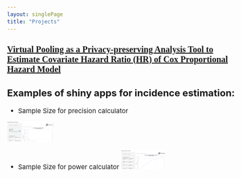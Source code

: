 ```yaml
---
layout: singlePage
title: "Projects"
---
```


<style type="text/css">

body{ /* Normal  */
      font-size: 15px;
  }
td {  /* Table  */
  font-size: 8px;
}
h1.title {
  font-size: 38px;
  color: DarkRed;
}
h1 { /* Header 1 */
  font-size: 28px;
  color: DarkBlue;
}
h2 { /* Header 2 */
    font-size: 22px;
}
h3 { /* Header 3 */
  font-size: 20px;
  font-family: "Times New Roman", Times, serif;
}
code.r{ /* Code block */
    font-size: 12px;
}
pre { /* Code block - determines code spacing between lines */
    font-size: 14px;
}
</style>


### [Virtual Pooling as a Privacy-preserving Analysis Tool to Estimate Covariate Hazard Ratio (HR) of Cox Proportional Hazard Model](https://ssc.ca/en/meeting/annual/presentation/virtual-pooling-a-privacy-preserving-analysis-tool-estimate-covariate)


## Examples of shiny apps for incidence estimation:
    
  - Sample Size for precision calculator
  
  [<img src="/images/publications/precisionapp.png" style="width: 20%; height: 20%"/>](https://laminjuwara.shinyapps.io/sample_size_for_precision/)
  
   - Sample Size for power calculator
  [<img src="/images/publications/powerapp.png" style="width: 20%; height: 20%"/>](https://laminjuwara.shinyapps.io/sample_size_for_power_calculator/)
  
